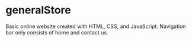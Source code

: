 # generalStore

Basic online website created with HTML, CSS, and JavaScript.
Navigation bar only consists of home and contact us

